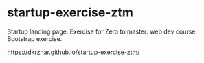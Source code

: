 # startup-exercise-ztm
Startup  landing page. Exercise for Zero to master: web dev course. Bootstrap exercise.

https://dkrznar.github.io/startup-exercise-ztm/
